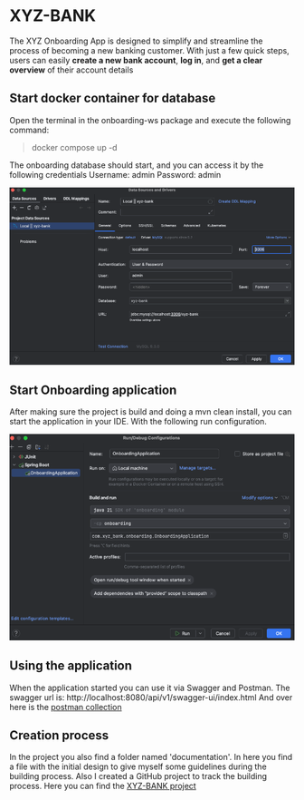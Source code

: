 # XYZ-BANK

The XYZ Onboarding App is designed to simplify and streamline the process of becoming a new banking customer. With just a few quick steps, users can easily **create a new bank account**, **log in**, and **get a clear overview** of their account details


## Start docker container for database
Open  the terminal in the onboarding-ws package and execute the following command:
> docker compose up -d

The onboarding database should start, and you can access it by the following credentials
Username: admin
Password: admin

![img.png](documentation/img.png)

## Start Onboarding application
After making sure the project is build and doing a mvn clean install, you can start the application in your IDE. 
With the following run configuration.

![img_1.png](documentation/img_1.png)

## Using the application
When the application started you can use it via Swagger and Postman.
The swagger url is: http://localhost:8080/api/v1/swagger-ui/index.html
And over here is the [postman collection](https://.postman.co/workspace/My-Workspace~04eea9fa-6ebd-410c-8b46-957247a8f261/collection/33373164-afefcefa-110e-4005-b84a-4c32e45883de?action=share&creator=33373164)

## Creation process
In the project you also find a folder named 'documentation'. In here you find a file with the initial design to give 
myself some guidelines during the building process. Also I created a GitHub project to track the building process.
Here you can find the [XYZ-BANK project](https://github.com/users/MartijnvCitteren/projects/5)
